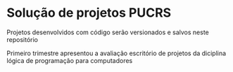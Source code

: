 # Solução de projetos PUCRS

Projetos desenvolvidos com código serão versionados e salvos neste repositório 

Primeiro trimestre apresentou a avaliação escritório de projetos da diciplina lógica de programação para computadores

